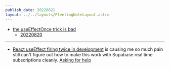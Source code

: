 ```yaml
---
publish_date: 20220821    
layout: ../../layouts/FleetingNoteLayout.astro
---
```

- [the useEffectOnce trick is bad](https://dev.to/chiubaca/comment/215e3)
	- [20220820](20220820.md) 

--- 

- [React useEffect firing twice in development](https://beta.reactjs.org/learn/synchronizing-with-effects#how-to-handle-the-effect-firing-twice-in-development) is causing me so much pain still can't figure out how to make this work with Supabase real time subscriptions cleanly. [Asking for help](https://github.com/supabase/supabase/discussions/8573)